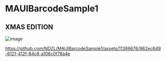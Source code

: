 # MAUIBarcodeSample1

## XMAS EDITION

![image](https://github.com/NDZL/MAUIBarcodeSample1/assets/11386676/b3f85fb0-2c1c-43d1-8f6c-939604436f50)

https://github.com/NDZL/MAUIBarcodeSample1/assets/11386676/962ec649-6121-412f-84c8-a106c0f78a4e


